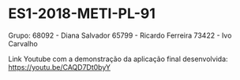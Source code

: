 # ES1-2018-METI-PL-91

Grupo:
68092 - Diana Salvador
65799 - Ricardo Ferreira
73422 - Ivo Carvalho

Link Youtube com a demonstração da aplicação final desenvolvida:
https://youtu.be/CAQD7Dt0byY
